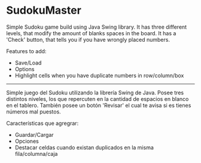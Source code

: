 # SudokuMaster
Simple Sudoku game build using Java Swing library. It has three different levels, that modify the amount of blanks spaces in the board. It has a 'Check' button, that tells you if you have wrongly placed numbers.

Features to add:
* Save/Load
* Options
* Highlight cells when you have duplicate numbers in row/column/box
***
Simple juego del Sudoku utilizando la librería Swing de Java. Posee tres distintos niveles, los que repercuten en la cantidad de espacios en blanco en el tablero. También posee un botón 'Revisar' el cual te avisa si es tienes números mal puestos.

Características que agregrar:
* Guardar/Cargar
* Opciones
* Destacar celdas cuando existan duplicados en la misma fila/columna/caja

